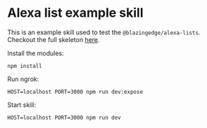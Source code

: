 # Alexa list example skill

This is an example skill used to test the `@blazingedge/alexa-lists`.  Checkout the full skeleton [here](https://github.com/blazing-edge-labs/alexa-skeleton).

Install the modules:
```
npm install
```

Run ngrok:
```
HOST=localhost PORT=3000 npm run dev:expose
```

Start skill:
```
HOST=localhost PORT=3000 npm run dev
```

